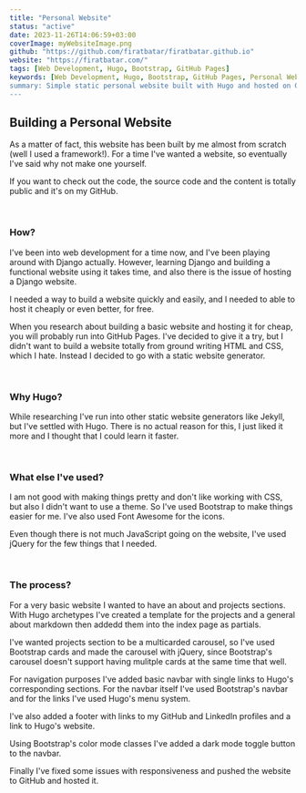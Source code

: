 ```yaml
---
title: "Personal Website"
status: "active"
date: 2023-11-26T14:06:59+03:00
coverImage: myWebsiteImage.png
github: "https://github.com/firatbatar/firatbatar.github.io"
website: "https://firatbatar.com/"
tags: [Web Development, Hugo, Bootstrap, GitHub Pages]
keywords: [Web Development, Hugo, Bootstrap, GitHub Pages, Personal Website, Fırat Batar, Fırat Batar's Personal Website]
summary: Simple static personal website built with Hugo and hosted on GitHub Pages.
---
```


<!-- Custom styling for this content -->
<style>
a {
    text-decoration: none;
}
</style>

## Building a Personal Website
As a matter of fact, this website has been built by me almost from scratch (well I used a framework!). For a time I've wanted a website, so eventually I've said why not make one yourself.  

If you want to check out the code, the source code and the content is totally public and it's on my [GitHub](https://github.com/firatbatar/firatbatar.github.io).

<br/>

### How?
I've been into web development for a time now, and I've been playing around with [Django](https://www.djangoproject.com/) actually. However, learning Django and building a functional website using it takes time, and also there is the issue of hosting a Django website.  

I needed a way to build a website quickly and easily, and I needed to able to host it cheaply or even better, for free.  

When you research about building a basic website and hosting it for cheap, you will probably run into [GitHub Pages](https://pages.github.com/). I've decided to give it a try, but I didn't want to build a website totally from ground writing HTML and CSS, which I hate. Instead I decided to go with a static website generator.

<br/>

### Why Hugo?
While researching I've run into other static website generators like [Jekyll](https://jekyllrb.com/), but I've settled with [Hugo](https://gohugo.io/). There is no actual reason for this, I just liked it more and I thought that I could learn it faster.

<br/>

### What else I've used?
I am not good with making things pretty and don't like working with CSS, but also I didn't want to use a theme. So I've used [Bootstrap](https://getbootstrap.com/) to make things easier for me. I've also used [Font Awesome](https://fontawesome.com/) for the icons.  

Even though there is not much JavaScript going on the website, I've used [jQuery](https://jquery.com/) for the few things that I needed.

<br/>

### The process?
For a very basic website I wanted to have an about and projects sections. With Hugo archetypes I've created a template for the projects and a general about markdown then addedd them into the index page as partials.  

I've wanted projects section to be a multicarded carousel, so I've used Bootstrap cards and made the carousel with jQuery, since Bootstrap's carousel doesn't support having mulitple cards at the same time that well.  

For navigation purposes I've added basic navbar with single links to Hugo's corresponding sections. For the navbar itself I've used Bootstrap's navbar and for the links I've used Hugo's menu system.  

I've also added a footer with links to my GitHub and LinkedIn profiles and a link to Hugo's website.  

Using Bootstrap's color mode classes I've added a dark mode toggle button to the navbar.  

Finally I've fixed some issues with responsiveness and pushed the website to GitHub and hosted it.  